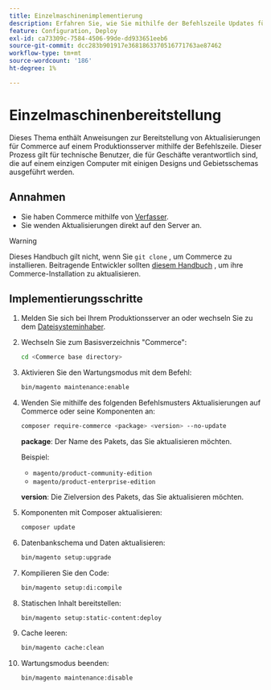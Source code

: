 ```yaml
---
title: Einzelmaschinenimplementierung
description: Erfahren Sie, wie Sie mithilfe der Befehlszeile Updates für Commerce auf einem Produktionsserver bereitstellen.
feature: Configuration, Deploy
exl-id: ca73309c-7584-4506-99de-dd933651eeb6
source-git-commit: dcc283b901917e3681863370516771763ae87462
workflow-type: tm+mt
source-wordcount: '186'
ht-degree: 1%

---
```


# Einzelmaschinenbereitstellung

Dieses Thema enthält Anweisungen zur Bereitstellung von Aktualisierungen für Commerce auf einem Produktionsserver mithilfe der Befehlszeile. Dieser Prozess gilt für technische Benutzer, die für Geschäfte verantwortlich sind, die auf einem einzigen Computer mit einigen Designs und Gebietsschemas ausgeführt werden.

## Annahmen

- Sie haben Commerce mithilfe von [Verfasser](../../installation/composer.md).
- Sie wenden Aktualisierungen direkt auf den Server an.

>[!WARNING]
>
>Dieses Handbuch gilt nicht, wenn Sie `git clone` , um Commerce zu installieren.
>Beitragende Entwickler sollten [diesem Handbuch][install] , um ihre Commerce-Installation zu aktualisieren.

## Implementierungsschritte

1. Melden Sie sich bei Ihrem Produktionsserver an oder wechseln Sie zu dem [Dateisysteminhaber](../../installation/prerequisites/file-system/overview.md).

1. Wechseln Sie zum Basisverzeichnis &quot;Commerce&quot;:

   ```bash
   cd <Commerce base directory>
   ```

1. Aktivieren Sie den Wartungsmodus mit dem Befehl:

   ```bash
   bin/magento maintenance:enable
   ```

1. Wenden Sie mithilfe des folgenden Befehlsmusters Aktualisierungen auf Commerce oder seine Komponenten an:

   ```bash
   composer require-commerce <package> <version> --no-update
   ```

   **package**: Der Name des Pakets, das Sie aktualisieren möchten.

   Beispiel:

   - `magento/product-community-edition`
   - `magento/product-enterprise-edition`

   **version**: Die Zielversion des Pakets, das Sie aktualisieren möchten.

1. Komponenten mit Composer aktualisieren:

   ```bash
   composer update
   ```

1. Datenbankschema und Daten aktualisieren:

   ```bash
   bin/magento setup:upgrade
   ```

1. Kompilieren Sie den Code:

   ```bash
   bin/magento setup:di:compile
   ```

1. Statischen Inhalt bereitstellen:

   ```bash
   bin/magento setup:static-content:deploy
   ```

1. Cache leeren:

   ```bash
   bin/magento cache:clean
   ```

1. Wartungsmodus beenden:

   ```bash
   bin/magento maintenance:disable
   ```

<!-- link definitions -->

[install]: https://developer.adobe.com/commerce/contributor/guides/install/update-dependencies/
